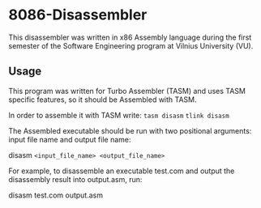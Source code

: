 # 8086-Disassembler
This disassembler was written in x86 Assembly language during the first semester of the Software Engineering program at Vilnius University (VU).
## Usage
This program was written for Turbo Assembler (TASM) and uses TASM specific features, so it should be Assembled with TASM.

In order to assemble it with TASM write:
`tasm disasm`
`tlink disasm`

The Assembled executable should be run with two positional arguments: input file name and output file name:

disasm `<input_file_name> <output_file_name>`


For example, to disassemble an executable test.com and output the disassembly result into output.asm, run:

disasm test.com output.asm

